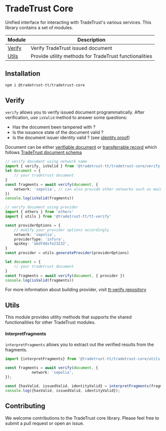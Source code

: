 # TradeTrust Core

Unified interface for interacting with TradeTrust's various services. This library contains a set of modules.

| Module            | Description                                            |
| ----------------- | ------------------------------------------------------ |
| [Verify](#verify) | Verify TradeTrust issued document                      |
| [Utils](#utils)   | Provide utility methods for TradeTrust functionalities |

## Installation

```sh
npm i @tradetrust-tt/tradetrust-core
```

## Verify

`verify` allows you to verify issued document programmatically. After verification, use `isValid` method to answer some questions:

-   Has the document been tampered with ?
-   Is the issuance state of the document valid ?
-   Is the document issuer identity valid ? (see [identity proof](https://docs.tradetrust.io/docs/topics/verifying-documents/issuer-identity))

Document can be either [verifiable document](https://docs.tradetrust.io/docs/tutorial/verifiable-documents/overview) or [transferrable record](https://docs.tradetrust.io/docs/tutorial/transferable-records/overview) which follows [TradeTrust document schema](https://docs.tradetrust.io/docs/topics/introduction/tradetrust-document-schema/)

```ts
// verify document using network name
import { verify, isValid } from '@tradetrust-tt/tradetrust-core/verify'
let document = {
    // your tradetrust document
}
const fragments = await verify(document, {
    network: 'sepolia', // can also provide other networks such as mainnet
})
console.log(isValid(fragments))
```

```ts
// verify document using provider
import { ethers } from 'ethers'
import { utils } from '@tradetrust-tt/tt-verify'

const providerOptions = {
    // modify your provider options accordingly
    network: 'sepolia',
    providerType: 'infura',
    apiKey: 'abdfddsfe23232',
}
const provider = utils.generateProvider(providerOptions)

let document = {
    // your tradetrust document
}
const fragments = await verify(document, { provider })
console.log(isValid(fragments))
```

For more information about building provider, visit [tt-verify repository](https://github.com/TradeTrust/tt-verify?tab=readme-ov-file#provider)

## Utils

This module provides utility methods that supports the shared functionalities for other TradeTrust modules.

#### InterpretFragments

`interpretFragments` allows you to extract out the verified results from the fragments.

```ts
import {interpretFragments} from '@tradetrust-tt/tradetrust-core/utils`;

const fragments = await verify(document, {
            network: 'sepolia',
});

const {hasValid, issuedValid, identityValid} = interpretFragments(fragments);
console.log({hasValid, issuedValid, identityValid});
```

## Contributing

We welcome contributions to the TradeTrust core library. Please feel free to submit a pull request or open an issue.
